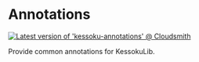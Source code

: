 # Annotations

[![Latest version of 'kessoku-annotations' @ Cloudsmith](https://api-prd.cloudsmith.io/v1/badges/version/kessokuteatime/annotations/maven/kessoku-annotations/latest/a=noarch;xg=band.kessoku.annotations/?render=true&show_latest=true)](https://cloudsmith.io/~kessokuteatime/repos/annotations/packages/detail/maven/kessoku-annotations/latest/a=noarch;xg=band.kessoku.annotations/)

Provide common annotations for KessokuLib.